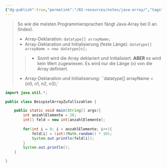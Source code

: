 ```yaml
---
{"dg-publish":true,"permalink":"/02-resources/notes/java-array/","tags":["code/java/array"],"noteIcon":"","updated":"2024-09-23T14:07:52.000+02:00"}
---
```


>So wie die meisten Programmiersprachen fängt Java-Array bei 0 an (Index).
>- Array-Deklaration: `datatype[] arrayName;`
>- Array-Deklaration und Initialisierung (feste Länge): `datatype[] arrayName = new datatype[n];`
>>- Somit wird die Array deklariert und Initialisiert. **ABER**  es wird kein Wert zugewiesen. Es wird nur die Länge (`n`) von die Array definiert.
>- Array-Deklaration und Initialisierung: ``datatype[] arrayName = {n0, n1, n2, n3};`

```java
import java.util.*;

public class BeispielArrayZufallszahlen {

	public static void main(String[] args){
		int anzahlElemente = 20;
		int[] feld = new int[anzahlElemente];
		
		for(int i = 0; i < anzahlElemente; i++){
			feld[i] = (int)(Math.random() * 10);
			System.out.println(feld[i]);
		}
		System.out.println();  
	}

}
```